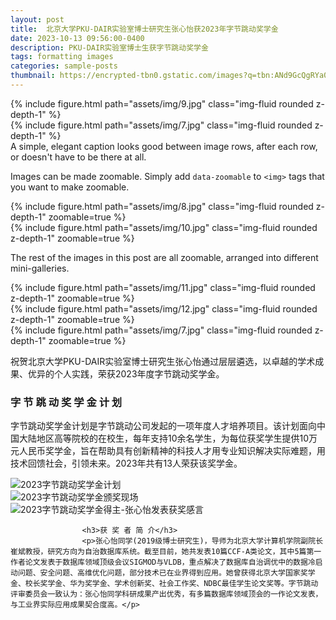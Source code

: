 ```yaml
---
layout: post
title:  北京大学PKU-DAIR实验室博士研究生张心怡获2023年字节跳动奖学金
date: 2023-10-13 09:56:00-0400
description: PKU-DAIR实验室博士生获字节跳动奖学金
tags: formatting images
categories: sample-posts
thumbnail: https://encrypted-tbn0.gstatic.com/images?q=tbn:ANd9GcQgRYa04c66gfF2G3Np2Qp6raYm2zWnK8Z1YBwZMwYD1QldNgv2hiaGYBN4jEbZ6Gudbbg&usqp=CAU
---
```

<div class="row mt-3">
    <div class="col-sm mt-3 mt-md-0">
        {% include figure.html path="assets/img/9.jpg" class="img-fluid rounded z-depth-1" %}
    </div>
    <div class="col-sm mt-3 mt-md-0">
        {% include figure.html path="assets/img/7.jpg" class="img-fluid rounded z-depth-1" %}
    </div>
</div>
<div class="caption">
    A simple, elegant caption looks good between image rows, after each row, or doesn't have to be there at all.
</div>

Images can be made zoomable.
Simply add `data-zoomable` to `<img>` tags that you want to make zoomable.

<div class="row mt-3">
    <div class="col-sm mt-3 mt-md-0">
        {% include figure.html path="assets/img/8.jpg" class="img-fluid rounded z-depth-1" zoomable=true %}
    </div>
    <div class="col-sm mt-3 mt-md-0">
        {% include figure.html path="assets/img/10.jpg" class="img-fluid rounded z-depth-1" zoomable=true %}
    </div>
</div>

The rest of the images in this post are all zoomable, arranged into different mini-galleries.

<div class="row mt-3">
    <div class="col-sm mt-3 mt-md-0">
        {% include figure.html path="assets/img/11.jpg" class="img-fluid rounded z-depth-1" zoomable=true %}
    </div>
    <div class="col-sm mt-3 mt-md-0">
        {% include figure.html path="assets/img/12.jpg" class="img-fluid rounded z-depth-1" zoomable=true %}
    </div>
    <div class="col-sm mt-3 mt-md-0">
        {% include figure.html path="assets/img/7.jpg" class="img-fluid rounded z-depth-1" zoomable=true %}
    </div>
</div>



<div class="text">
                    <p>祝贺北京大学PKU-DAIR实验室博士研究生张心怡通过层层遴选，以卓越的学术成果、优异的个人实践，荣获2023年度字节跳动奖学金。</p>
                    <h3>字 节 跳 动 奖 学 金 计 划</h3>
                    <p>字节跳动奖学金计划是字节跳动公司发起的一项年度人才培养项目。该计划面向中国大陆地区高等院校的在校生，每年支持10余名学生，为每位获奖学生提供10万元人民币奖学金，旨在帮助具有创新精神的科技人才用专业知识解决实际难题，用技术回馈社会，引领未来。2023年共有13人荣获该奖学金。</p>
                    <!-- 文章图片 -->
                    <!-- 使用 Bootstrap 的 carousel 组件作为图片轮播效果 -->
                    <div id="carouselExampleControls" class="carousel slide" data-bs-ride="carousel">
                        <div class="carousel-inner">
                            <div class="carousel-item active">
                                <img src="https://i0.hdslb.com/bfs/archive/d47983e20a3f7125b4859fa72f648c4a3370716f.png" class="d-block w-100" alt="2023字节跳动奖学金计划">
                            </div>
                            <div class="carousel-item">
                                <img src="image2.jpg" class="d-block w-100" alt="2023字节跳动奖学金颁奖现场">
                            </div>
                            <div class="carousel-item">
                                <img src="image3.jpg" class="d-block w-100" alt="2023字节跳动奖学金得主-张心怡发表获奖感言">
                            </div>
                        </div>
                    </div>

                    <h3>获 奖 者 简 介</h3>
                    <p>张心怡同学(2019级博士研究生)，导师为北京大学计算机学院副院长崔斌教授，研究方向为自治数据库系统。截至目前，她共发表10篇CCF-A类论文，其中5篇第一作者论文发表于数据库领域顶级会议SIGMOD与VLDB，重点解决了数据库自治调优中的数据冷启动问题、安全问题、高维优化问题，部分技术已在业界得到应用。她曾获得北京大学国家奖学金、校长奖学金、华为奖学金、学术创新奖、社会工作奖、NDBC最佳学生论文奖等。字节跳动评审委员会一致认为：张心怡同学科研成果产出优秀，有多篇数据库领域顶会的一作论文发表，与工业界实际应用成果契合度高。</p>


